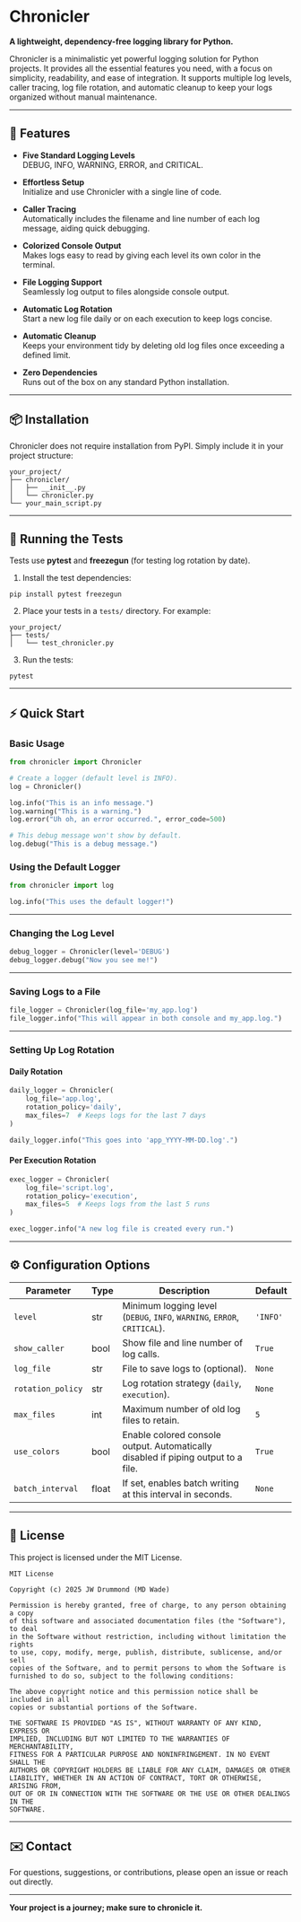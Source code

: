 # Chronicler

**A lightweight, dependency-free logging library for Python.**

Chronicler is a minimalistic yet powerful logging solution for Python projects. It provides all the essential features you need, with a focus on simplicity, readability, and ease of integration. It supports multiple log levels, caller tracing, log file rotation, and automatic cleanup to keep your logs organized without manual maintenance.

---

## 🚀 Features

- **Five Standard Logging Levels**  
  DEBUG, INFO, WARNING, ERROR, and CRITICAL.

- **Effortless Setup**  
  Initialize and use Chronicler with a single line of code.

- **Caller Tracing**  
  Automatically includes the filename and line number of each log message, aiding quick debugging.

- **Colorized Console Output**  
  Makes logs easy to read by giving each level its own color in the terminal.

- **File Logging Support**  
  Seamlessly log output to files alongside console output.

- **Automatic Log Rotation**  
  Start a new log file daily or on each execution to keep logs concise.

- **Automatic Cleanup**  
  Keeps your environment tidy by deleting old log files once exceeding a defined limit.

- **Zero Dependencies**  
  Runs out of the box on any standard Python installation.

---

## 📦 Installation

Chronicler does not require installation from PyPI. Simply include it in your project structure:

```
your_project/
├── chronicler/
│   ├── __init__.py
│   └── chronicler.py
└── your_main_script.py
```

---

## 🧪 Running the Tests

Tests use **pytest** and **freezegun** (for testing log rotation by date).

1. Install the test dependencies:

```
pip install pytest freezegun
```

2. Place your tests in a `tests/` directory. For example:

```
your_project/
├── tests/
│   └── test_chronicler.py
```

3. Run the tests:

```
pytest
```

---

## ⚡ Quick Start

### Basic Usage

```python
from chronicler import Chronicler

# Create a logger (default level is INFO).
log = Chronicler()

log.info("This is an info message.")
log.warning("This is a warning.")
log.error("Uh oh, an error occurred.", error_code=500)

# This debug message won't show by default.
log.debug("This is a debug message.")
```

### Using the Default Logger

```python
from chronicler import log

log.info("This uses the default logger!")
```

---

### Changing the Log Level

```python
debug_logger = Chronicler(level='DEBUG')
debug_logger.debug("Now you see me!")
```

---

### Saving Logs to a File

```python
file_logger = Chronicler(log_file='my_app.log')
file_logger.info("This will appear in both console and my_app.log.")
```

---

### Setting Up Log Rotation

#### Daily Rotation

```python
daily_logger = Chronicler(
    log_file='app.log',
    rotation_policy='daily',
    max_files=7  # Keeps logs for the last 7 days
)

daily_logger.info("This goes into 'app_YYYY-MM-DD.log'.")
```

#### Per Execution Rotation

```python
exec_logger = Chronicler(
    log_file='script.log',
    rotation_policy='execution',
    max_files=5  # Keeps logs from the last 5 runs
)

exec_logger.info("A new log file is created every run.")
```

---

## ⚙️ Configuration Options

| Parameter         | Type  | Description                                                                  | Default  |
| ----------------- | ----- | ---------------------------------------------------------------------------- | -------- |
| `level`           | str   | Minimum logging level (`DEBUG`, `INFO`, `WARNING`, `ERROR`, `CRITICAL`).     | `'INFO'` |
| `show_caller`     | bool  | Show file and line number of log calls.                                      | `True`   |
| `log_file`        | str   | File to save logs to (optional).                                             | `None`   |
| `rotation_policy` | str   | Log rotation strategy (`daily`, `execution`).                                | `None`   |
| `max_files`       | int   | Maximum number of old log files to retain.                                   | `5`      |
| `use_colors`      | bool  | Enable colored console output. Automatically disabled if piping output to a file. | `True`   |
| `batch_interval`  | float | If set, enables batch writing at this interval in seconds.                   | `None`   |

---

## 📄 License

This project is licensed under the MIT License.

```
MIT License

Copyright (c) 2025 JW Drummond (MD Wade)

Permission is hereby granted, free of charge, to any person obtaining a copy
of this software and associated documentation files (the "Software"), to deal
in the Software without restriction, including without limitation the rights
to use, copy, modify, merge, publish, distribute, sublicense, and/or sell
copies of the Software, and to permit persons to whom the Software is
furnished to do so, subject to the following conditions:

The above copyright notice and this permission notice shall be included in all
copies or substantial portions of the Software.

THE SOFTWARE IS PROVIDED "AS IS", WITHOUT WARRANTY OF ANY KIND, EXPRESS OR
IMPLIED, INCLUDING BUT NOT LIMITED TO THE WARRANTIES OF MERCHANTABILITY,
FITNESS FOR A PARTICULAR PURPOSE AND NONINFRINGEMENT. IN NO EVENT SHALL THE
AUTHORS OR COPYRIGHT HOLDERS BE LIABLE FOR ANY CLAIM, DAMAGES OR OTHER
LIABILITY, WHETHER IN AN ACTION OF CONTRACT, TORT OR OTHERWISE, ARISING FROM,
OUT OF OR IN CONNECTION WITH THE SOFTWARE OR THE USE OR OTHER DEALINGS IN THE
SOFTWARE.
```

---

## ✉️ Contact

For questions, suggestions, or contributions, please open an issue or reach out directly.

---

**Your project is a journey; make sure to chronicle it.**